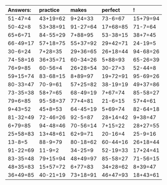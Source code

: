 | Answers: | practice | makes | perfect | ! |
| :--- | :--- | :--- | :--- | :--- |
| 51-47=4 | 43+19=62 | 9+24=33 | 73-6=67 | 15+79=94 | 
| 50-42=8 | 53+38=91 | 91-27=64 | 17+68=85 | 71-7=64 | 
| 65+6=71 | 84-55=29 | 7+88=95 | 53-38=15 | 38+7=45 | 
| 66-49=17 | 57+18=75 | 55+37=92 | 29+42=71 | 24-19=5 | 
| 30-6=24 | 7+28=35 | 29+36=65 | 26+18=44 | 94-68=26 | 
| 74-58=16 | 36+35=71 | 60-34=26 | 5+88=93 | 65-26=39 | 
| 76+9=85 | 60-56=4 | 26+28=54 | 30-27=3 | 52-44=8 | 
| 59+15=74 | 83-68=15 | 8+89=97 | 19+72=91 | 95-69=26 | 
| 80-33=47 | 70-9=61 | 57+25=82 | 38-19=19 | 49+37=86 | 
| 73-35=38 | 58+7=65 | 68-49=19 | 7+67=74 | 85-58=27 | 
| 79+6=85 | 95-58=37 | 77+4=81 | 21-6=15 | 57+4=61 | 
| 9+43=52 | 45+8=53 | 64-45=19 | 5+69=74 | 82-64=18 | 
| 81-32=49 | 72-46=26 | 92-5=87 | 28+14=42 | 9+38=47 | 
| 6+79=85 | 94-48=46 | 70-56=14 | 7+15=22 | 28+27=55 | 
| 25+58=83 | 13+48=61 | 62+9=71 | 20-16=4 | 25-9=16 | 
| 13-8=5 | 88-9=79 | 80-18=62 | 60-44=16 | 26+18=44 | 
| 91-22=69 | 11-9=2 | 34-25=9 | 52-19=33 | 17+24=41 | 
| 83-35=48 | 79+15=94 | 48+49=97 | 85-58=27 | 71-56=15 | 
| 48+35=83 | 15+57=72 | 6+77=83 | 34+28=62 | 8+39=47 | 
| 36+49=85 | 40-21=19 | 73+18=91 | 46+47=93 | 18+43=61 | 
